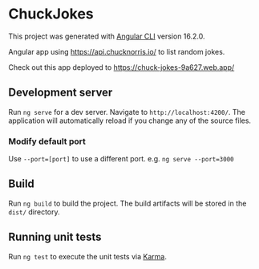 # ChuckJokes

This project was generated with [Angular CLI](https://github.com/angular/angular-cli) version 16.2.0.

Angular app using https://api.chucknorris.io/ to list random jokes.

Check out this app deployed to https://chuck-jokes-9a627.web.app/

## Development server

Run `ng serve` for a dev server. Navigate to `http://localhost:4200/`. The application will automatically reload if you change any of the source files.

### Modify default port

Use `--port=[port]` to use a different port. e.g. `ng serve --port=3000`

## Build

Run `ng build` to build the project. The build artifacts will be stored in the `dist/` directory.

## Running unit tests

Run `ng test` to execute the unit tests via [Karma](https://karma-runner.github.io).
